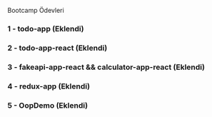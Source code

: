 Bootcamp Ödevleri

### 1 - todo-app (Eklendi)
### 2 - todo-app-react (Eklendi)
### 3 - fakeapi-app-react && calculator-app-react (Eklendi)
### 4 - redux-app (Eklendi)
### 5 - OopDemo (Eklendi)
